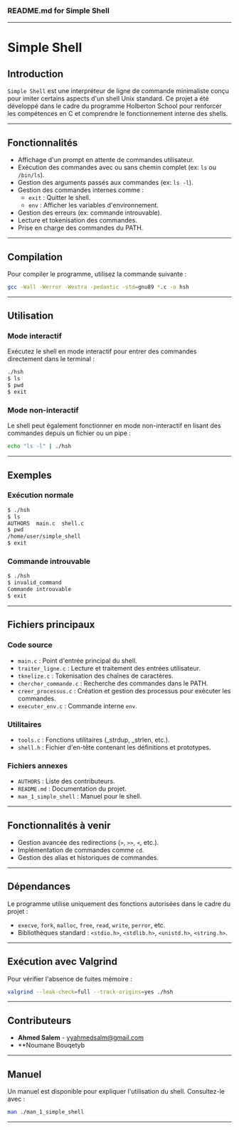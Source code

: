 ### **README.md for Simple Shell**

---

# **Simple Shell**

## **Introduction**
`Simple Shell` est une interpréteur de ligne de commande minimaliste conçu pour imiter certains aspects d'un shell Unix standard. Ce projet a été développé dans le cadre du programme Holberton School pour renforcer les compétences en C et comprendre le fonctionnement interne des shells.

---

## **Fonctionnalités**
- Affichage d'un prompt en attente de commandes utilisateur.
- Exécution des commandes avec ou sans chemin complet (ex: `ls` ou `/bin/ls`).
- Gestion des arguments passés aux commandes (ex: `ls -l`).
- Gestion des commandes internes comme :
  - `exit` : Quitter le shell.
  - `env` : Afficher les variables d'environnement.
- Gestion des erreurs (ex: commande introuvable).
- Lecture et tokenisation des commandes.
- Prise en charge des commandes du PATH.

---

## **Compilation**
Pour compiler le programme, utilisez la commande suivante :
```bash
gcc -Wall -Werror -Wextra -pedantic -std=gnu89 *.c -o hsh
```

---

## **Utilisation**
### **Mode interactif**
Exécutez le shell en mode interactif pour entrer des commandes directement dans le terminal :
```bash
./hsh
$ ls
$ pwd
$ exit
```

### **Mode non-interactif**
Le shell peut également fonctionner en mode non-interactif en lisant des commandes depuis un fichier ou un pipe :
```bash
echo "ls -l" | ./hsh
```

---

## **Exemples**
### **Exécution normale**
```bash
$ ./hsh
$ ls
AUTHORS  main.c  shell.c
$ pwd
/home/user/simple_shell
$ exit
```

### **Commande introuvable**
```bash
$ ./hsh
$ invalid_command
Commande introuvable
$ exit
```

---

## **Fichiers principaux**
### **Code source**
- `main.c` : Point d'entrée principal du shell.
- `traiter_ligne.c` : Lecture et traitement des entrées utilisateur.
- `tknelize.c` : Tokenisation des chaînes de caractères.
- `chercher_commande.c` : Recherche des commandes dans le PATH.
- `creer_processus.c` : Création et gestion des processus pour exécuter les commandes.
- `executer_env.c` : Commande interne `env`.

### **Utilitaires**
- `tools.c` : Fonctions utilitaires (_strdup, _strlen, etc.).
- `shell.h` : Fichier d'en-tête contenant les définitions et prototypes.

### **Fichiers annexes**
- `AUTHORS` : Liste des contributeurs.
- `README.md` : Documentation du projet.
- `man_1_simple_shell` : Manuel pour le shell.

---

## **Fonctionnalités à venir**
- Gestion avancée des redirections (`>`, `>>`, `<`, etc.).
- Implémentation de commandes comme `cd`.
- Gestion des alias et historiques de commandes.

---

## **Dépendances**
Le programme utilise uniquement des fonctions autorisées dans le cadre du projet :
- `execve`, `fork`, `malloc`, `free`, `read`, `write`, `perror`, etc.
- Bibliothèques standard : `<stdio.h>`, `<stdlib.h>`, `<unistd.h>`, `<string.h>`.

---

## **Exécution avec Valgrind**
Pour vérifier l'absence de fuites mémoire :
```bash
valgrind --leak-check=full --track-origins=yes ./hsh
```

---

## **Contributeurs**
- **Ahmed Salem** - <yyahmedsalm@gmail.com>
- **Noumane Bouqetyb
---

## **Manuel**
Un manuel est disponible pour expliquer l'utilisation du shell. Consultez-le avec :
```bash
man ./man_1_simple_shell
```

---
